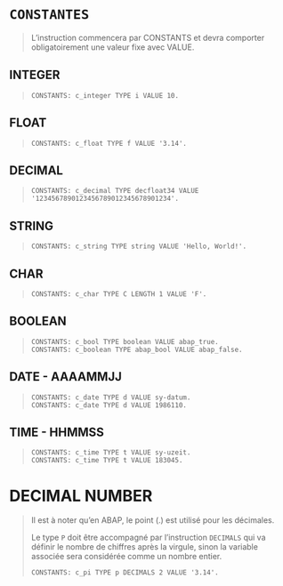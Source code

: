 # **`CONSTANTES`**

> L’instruction commencera par CONSTANTS et devra comporter obligatoirement une valeur fixe avec VALUE.

## **INTEGER**

> ```JS
> CONSTANTS: c_integer TYPE i VALUE 10.
> ```

## **FLOAT**

> ```JS
> CONSTANTS: c_float TYPE f VALUE '3.14'.
> ```

## **DECIMAL**

> ```JS
> CONSTANTS: c_decimal TYPE decfloat34 VALUE '1234567890123456789012345678901234'.
> ```

## **STRING**

> ```JS
> CONSTANTS: c_string TYPE string VALUE 'Hello, World!'.
> ```

## **CHAR**

> ```JS
> CONSTANTS: c_char TYPE C LENGTH 1 VALUE 'F'.
> ```

## **BOOLEAN**

> ```JS
> CONSTANTS: c_bool TYPE boolean VALUE abap_true.
> CONSTANTS: c_boolean TYPE abap_bool VALUE abap_false.
> ```

## **DATE** - AAAAMMJJ

> ```JS
> CONSTANTS: c_date TYPE d VALUE sy-datum.
> CONSTANTS: c_date TYPE d VALUE 1986110.
> ```

## **TIME** - HHMMSS

> ```JS
> CONSTANTS: c_time TYPE t VALUE sy-uzeit.
> CONSTANTS: c_time TYPE t VALUE 183045.
> ```

# **DECIMAL NUMBER**

> Il est à noter qu’en ABAP, le point (.) est utilisé pour les décimales.
>
> Le type `P` doit être accompagné par l’instruction `DECIMALS` qui va définir le nombre de chiffres après la virgule, sinon la variable associée sera considérée comme un nombre entier.
>
> ```JS
> CONSTANTS: c_pi TYPE p DECIMALS 2 VALUE '3.14'.
> ```
